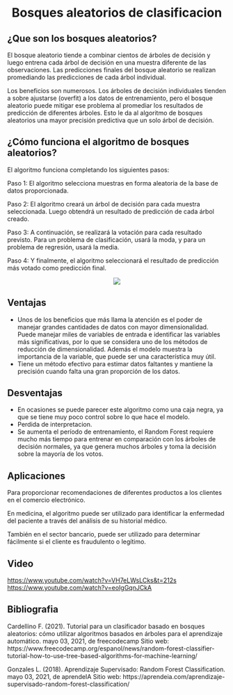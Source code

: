# <p align="center" > Bosques aleatorios de clasificacion </p> 

## ¿Que son los bosques aleatorios?

<p> El bosque aleatorio tiende a combinar cientos de árboles de decisión y luego entrena cada árbol de decisión en una muestra diferente de las observaciones.
Las predicciones finales del bosque aleatorio se realizan promediando las predicciones de cada árbol individual.</p> 
<p> Los beneficios son numerosos. Los árboles de decisión individuales tienden a sobre ajustarse (overfit) a los datos de entrenamiento, pero el bosque aleatorio puede mitigar ese problema al promediar los resultados de predicción de diferentes árboles. Esto le da al algoritmo de bosques aleatorios una mayor precisión predictiva que un solo árbol de decisión.</p> 

## ¿Cómo funciona el algoritmo de bosques aleatorios?
El algoritmo funciona completando los siguientes pasos:

<p> Paso 1: El algoritmo selecciona muestras en forma aleatoria de la base de datos proporcionada.</p> 

<p> Paso 2: El algoritmo creará un árbol de decisión para cada muestra seleccionada. Luego obtendrá un resultado de predicción de cada árbol creado.</p> 

<p> Paso 3: A continuación, se realizará la votación para cada resultado previsto. Para un problema de clasificación, usará la moda, y para un problema de regresión, usará la media.</p> 

<p> Paso 4: Y finalmente, el algoritmo seleccionará el resultado de predicción más votado como predicción final.</p> 

<p align="center">
  <img src="https://www.iartificial.net/wp-content/uploads/2019/06/Random-Forest-Bagging.png" />
</p>

## Ventajas
* Unos de los beneficios que más llama la atención es el poder de manejar grandes cantidades de datos con mayor dimensionalidad. Puede manejar miles de variables de entrada e identificar las variables más significativas, por lo que se considera uno de los métodos de reducción de dimensionalidad. Además el modelo muestra la importancia de la variable, que puede ser una característica muy útil.
* Tiene un método efectivo para estimar datos faltantes y mantiene la precisión cuando falta una gran proporción de los datos.

## Desventajas
* En ocasiones se puede parecer este algoritmo como una caja negra, ya que se tiene muy poco control sobre lo que hace el modelo. 
* Perdida de interpretacion.
* Se aumenta el período de entrenamiento, el Random Forest requiere mucho más tiempo
para entrenar en comparación con los árboles de decisión normales, ya que genera muchos árboles y toma la decisión sobre la mayoría de los votos.

## Aplicaciones
<p>Para proporcionar recomendaciones de diferentes productos a los clientes en el comercio electrónico.</p>
<p>En medicina, el algoritmo puede ser utilizado para identificar la enfermedad del paciente a través del análisis de su historial médico.</p>
<p>También en el sector bancario, puede ser utilizado para determinar fácilmente si el cliente es fraudulento o legítimo.</p>

## Video
https://www.youtube.com/watch?v=VH7eLWsLCks&t=212s
https://www.youtube.com/watch?v=eoIgGqnJCkA

## Bibliografia

<p>Cardellino F. (2021). Tutorial para un clasificador basado en bosques aleatorios: cómo utilizar algoritmos basados en árboles para el aprendizaje automático. mayo 03, 2021, de freecodecamp Sitio web: https://www.freecodecamp.org/espanol/news/random-forest-classifier-tutorial-how-to-use-tree-based-algorithms-for-machine-learning/</p>

<p>Gonzales L. (2018). Aprendizaje Supervisado: Random Forest Classification. mayo 03, 2021, de aprendeIA Sitio web: https://aprendeia.com/aprendizaje-supervisado-random-forest-classification/</p>

